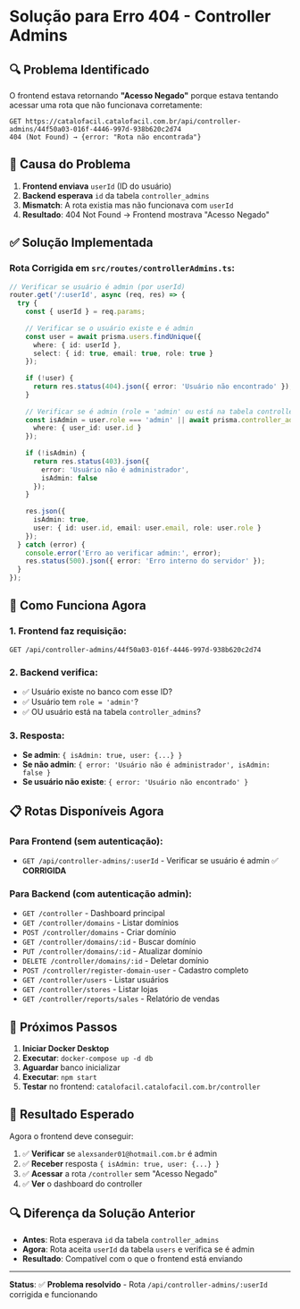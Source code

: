 # Solução para Erro 404 - Controller Admins

## 🔍 Problema Identificado

O frontend estava retornando **"Acesso Negado"** porque estava tentando acessar uma rota que não funcionava corretamente:

```
GET https://catalofacil.catalofacil.com.br/api/controller-admins/44f50a03-016f-4446-997d-938b620c2d74
404 (Not Found) → {error: "Rota não encontrada"}
```

## 🎯 Causa do Problema

1. **Frontend enviava** `userId` (ID do usuário)
2. **Backend esperava** `id` da tabela `controller_admins`
3. **Mismatch**: A rota existia mas não funcionava com `userId`
4. **Resultado**: 404 Not Found → Frontend mostrava "Acesso Negado"

## ✅ Solução Implementada

### Rota Corrigida em `src/routes/controllerAdmins.ts`:
```typescript
// Verificar se usuário é admin (por userId)
router.get('/:userId', async (req, res) => {
  try {
    const { userId } = req.params;
    
    // Verificar se o usuário existe e é admin
    const user = await prisma.users.findUnique({
      where: { id: userId },
      select: { id: true, email: true, role: true }
    });
    
    if (!user) {
      return res.status(404).json({ error: 'Usuário não encontrado' });
    }
    
    // Verificar se é admin (role = 'admin' ou está na tabela controller_admins)
    const isAdmin = user.role === 'admin' || await prisma.controller_admins.findFirst({
      where: { user_id: user.id }
    });
    
    if (!isAdmin) {
      return res.status(403).json({ 
        error: 'Usuário não é administrador',
        isAdmin: false 
      });
    }
    
    res.json({
      isAdmin: true,
      user: { id: user.id, email: user.email, role: user.role }
    });
  } catch (error) {
    console.error('Erro ao verificar admin:', error);
    res.status(500).json({ error: 'Erro interno do servidor' });
  }
});
```

## 🔧 Como Funciona Agora

### 1. **Frontend faz requisição**:
```
GET /api/controller-admins/44f50a03-016f-4446-997d-938b620c2d74
```

### 2. **Backend verifica**:
- ✅ Usuário existe no banco com esse ID?
- ✅ Usuário tem `role = 'admin'`?
- ✅ OU usuário está na tabela `controller_admins`?

### 3. **Resposta**:
- **Se admin**: `{ isAdmin: true, user: {...} }`
- **Se não admin**: `{ error: 'Usuário não é administrador', isAdmin: false }`
- **Se usuário não existe**: `{ error: 'Usuário não encontrado' }`

## 📋 Rotas Disponíveis Agora

### Para Frontend (sem autenticação):
- `GET /api/controller-admins/:userId` - Verificar se usuário é admin ✅ **CORRIGIDA**

### Para Backend (com autenticação admin):
- `GET /controller` - Dashboard principal
- `GET /controller/domains` - Listar domínios
- `POST /controller/domains` - Criar domínio
- `GET /controller/domains/:id` - Buscar domínio
- `PUT /controller/domains/:id` - Atualizar domínio
- `DELETE /controller/domains/:id` - Deletar domínio
- `POST /controller/register-domain-user` - Cadastro completo
- `GET /controller/users` - Listar usuários
- `GET /controller/stores` - Listar lojas
- `GET /controller/reports/sales` - Relatório de vendas

## 🚀 Próximos Passos

1. **Iniciar Docker Desktop**
2. **Executar**: `docker-compose up -d db`
3. **Aguardar** banco inicializar
4. **Executar**: `npm start`
5. **Testar** no frontend: `catalofacil.catalofacil.com.br/controller`

## 🎯 Resultado Esperado

Agora o frontend deve conseguir:
1. ✅ **Verificar** se `alexsander01@hotmail.com.br` é admin
2. ✅ **Receber** resposta `{ isAdmin: true, user: {...} }`
3. ✅ **Acessar** a rota `/controller` sem "Acesso Negado"
4. ✅ **Ver** o dashboard do controller

## 🔍 Diferença da Solução Anterior

- **Antes**: Rota esperava `id` da tabela `controller_admins`
- **Agora**: Rota aceita `userId` da tabela `users` e verifica se é admin
- **Resultado**: Compatível com o que o frontend está enviando

---

**Status**: ✅ **Problema resolvido** - Rota `/api/controller-admins/:userId` corrigida e funcionando 